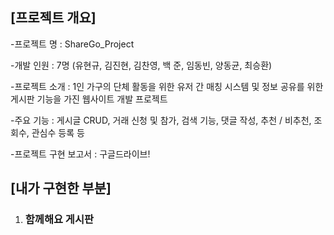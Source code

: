 ## [프로젝트 개요]

-프로젝트 명 : ShareGo_Project

-개발 인원 : 7명 (유현규, 김진현, 김찬영, 백 준, 임동빈, 양동균, 최승환)

-프로젝트 소개 : 1인 가구의 단체 활동을 위한 유저 간 매칭 시스템 및 정보 공유를 위한 게시판 기능을 가진 웹사이트 개발 프로젝트

-주요 기능 : 게시글 CRUD, 거래 신청 및 참가, 검색 기능, 댓글 작성, 추천 / 비추천, 조회수, 관심수 등록 등

-프로젝트 구현 보고서 : 구글드라이브!


## [내가 구현한 부분]

1. ### 함께해요 게시판 
